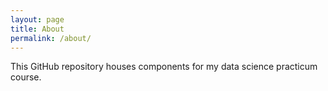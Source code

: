 ```yaml
---
layout: page
title: About
permalink: /about/
---
```

This GitHub repository houses components for my data science practicum course.